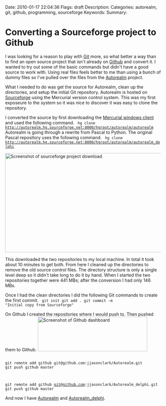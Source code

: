 Date: 2010-01-17 22:04:36
Flags: draft
Description:
Categories: autorealm, git, github, programming, sourceforge
Keywords:
Summary:

# Converting a Sourceforge project to Github

I was looking for a reason to play with <a href="http://en.wikipedia.org/wiki/Git_(software)">Git</a> more, so what better a way than to find an open source project that isn't already on <a href="http://github.com">Github</a> and convert it. I wanted to try out some of the basic commands but didn't have a good source to work with. Using real files feels better to me than using a bunch of dummy files so I've pulled over the files from the <a href="http://sourceforge.net/projects/autorealm/">Autorealm</a> project.

What I needed to do was get the source for Autorealm, clean up the directories, and setup the initial Git repository. Autorealm is hosted on <a href="http://sourceforge.net/">Sourceforge</a> using the Mercurial version control system. This was my first exposeure to the system so it was nice to discover it was easy to clone the repository.

I converted the source by first downloading the <a href="http://mercurial.selenic.com/downloads/">Mercurial windows client</a> and used the following command.
<code>
hg clone http://autorealm.hg.sourceforge.net:8000/hgroot/autorealm/autorealm
</code>
Autorealm is going through a rewrite from Pascal to Python. The original Pascal repository uses the following command.
<code>
hg clone http://autorealm.hg.sourceforge.net:8000/hgroot/autorealm/autorealm_delphi
</code>

<a rel="attachment wp-att-59" href="http://jjasonclark.files.wordpress.com/2010/01/autorealm_repository_2010_01_171.png2010/converting-a-sourceforge-project-to-github/autorealm_2010_01_17/"><img class="alignnone size-full wp-image-59" title="autorealm_2010_01_17" src="http://jjasonclark.files.wordpress.com/2010/01/autorealm_2010_01_17.png" alt="Screenshot of sourceforge project download" width="836" height="322" /></a>

This downloaded the two repositories to my local machine. In total it took about 10 minutes to get both. From here I cleaned up the directories to remove the old source control files. The directory structure is only a single level deep so it didn't take long to do it by hand. When I started the two repositories together were 441 MBs; after the conversion I had only 146 MBs.

Once I had the clean directories I did the following Git commands to create the first commit.
<code>
git init
git add .
git commit -m "Initial copy from Sourceforge"
</code>

On Github I created the repositories where I would push to. Then pushed them to Github.
<a rel="attachment wp-att-70" href="http://jjasonclark.files.wordpress.com/2010/01/autorealm_repository_2010_01_171.png2010/converting-a-sourceforge-project-to-github/autorealm_repository_2010_01_17/"><img class="size-full wp-image-70 alignnone" title="autorealm_repository_2010_01_17" src="http://jjasonclark.files.wordpress.com/2010/01/autorealm_repository_2010_01_171.png" alt="Screenshot of Github dashboard" width="354" height="112" /></a>

<code>
git remote add github git@github.com:jjasonclark/Autorealm.git
git push github master</code>

<code> </code>

<code>git remote add github git@github.com:jjasonclark/Autorealm_delphi.git
git push github master
</code>

And now I have <a href="http://github.com/jjasonclark/Autorealm">Autorealm</a> and <a href="http://github.com/jjasonclark/Autorealm_delphi">Autorealm_delphi</a>.

